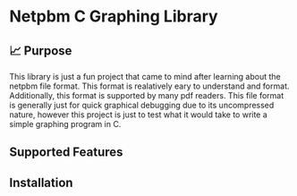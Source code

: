 # Netpbm C Graphing Library
## :chart_with_upwards_trend: Purpose
This library is just a fun project that came to mind after learning about the
netpbm file format.  This format is realatively eary to understand and format.
Additionally, this format is supported by many pdf readers.  This file format
is generally just for quick graphical debugging due to its uncompressed nature,
however this project is just to test what it would take to write a simple
graphing program in C.

## Supported Features

## Installation

